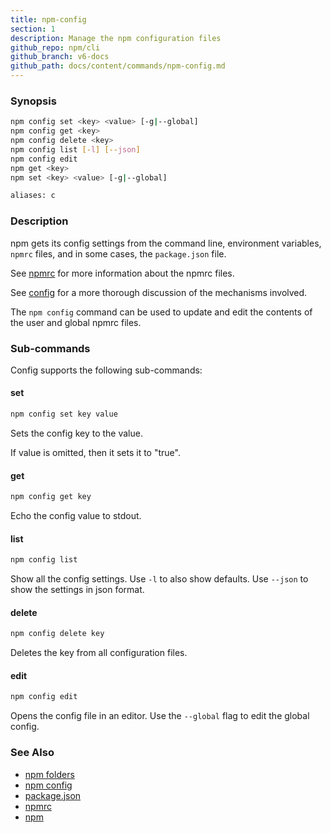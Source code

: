 ```yaml
---
title: npm-config
section: 1
description: Manage the npm configuration files
github_repo: npm/cli
github_branch: v6-docs
github_path: docs/content/commands/npm-config.md
---
```


### Synopsis
```bash
npm config set <key> <value> [-g|--global]
npm config get <key>
npm config delete <key>
npm config list [-l] [--json]
npm config edit
npm get <key>
npm set <key> <value> [-g|--global]

aliases: c
```

### Description

npm gets its config settings from the command line, environment
variables, `npmrc` files, and in some cases, the `package.json` file.

See [npmrc](/cli/v6/configuring-npm/npmrc) for more information about the npmrc files.

See [config](/cli/v6/using-npm/config) for a more thorough discussion of the mechanisms
involved.

The `npm config` command can be used to update and edit the contents
of the user and global npmrc files.

### Sub-commands

Config supports the following sub-commands:

#### set
```bash
npm config set key value
```
Sets the config key to the value.

If value is omitted, then it sets it to "true".

#### get
```bash
npm config get key
```

Echo the config value to stdout.

#### list
```bash
npm config list
```

Show all the config settings. Use `-l` to also show defaults. Use `--json`
to show the settings in json format.

#### delete
```bash
npm config delete key
```

Deletes the key from all configuration files.

#### edit
```bash
npm config edit
```

Opens the config file in an editor.  Use the `--global` flag to edit the
global config.

### See Also

* [npm folders](/cli/v6/configuring-npm/folders)
* [npm config](/cli/v6/commands/npm-config)
* [package.json](/cli/v6/configuring-npm/package-json)
* [npmrc](/cli/v6/configuring-npm/npmrc)
* [npm](/cli/v6/commands/npm)
